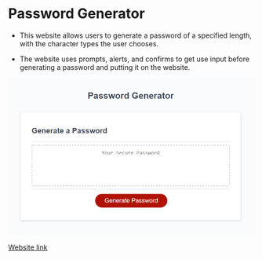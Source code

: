 # Password Generator

* This website allows users to generate a password of a specified length, with the character types the user chooses.

* The website uses prompts, alerts, and confirms to get use input before generating a password and putting it on the website.

![website example](./Assets/Images/Website_Example.png)

[Website link](https://phoenix-staley.github.io/password-generator/)
